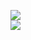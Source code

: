 [![](https://img.shields.io/badge/Made%20With-Github%20Spray-lightgrey.svg?style=for-the-badge&logo=github)](https://github.com/Annihil/github-spray#6512)  
[![](https://i.imgur.com/2DrTn0Z.gif)](https://github.com/Annihil/github-spray)